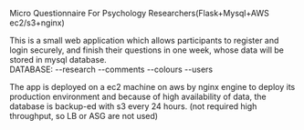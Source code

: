 Micro Questionnaire For Psychology Researchers(Flask+Mysql+AWS ec2/s3+nginx)

This is a small web application which allows participants to register and login securely, and finish their questions in one week, whose data will be stored in mysql database. <br>
DATABASE:
  --research
    --comments
    --colours
    --users

The app is deployed on a ec2 machine on aws by nginx engine to deploy its production environment and because of high availability of data, the database is backup-ed with s3 every 24 hours. (not required high throughput, so LB or ASG are not used)
